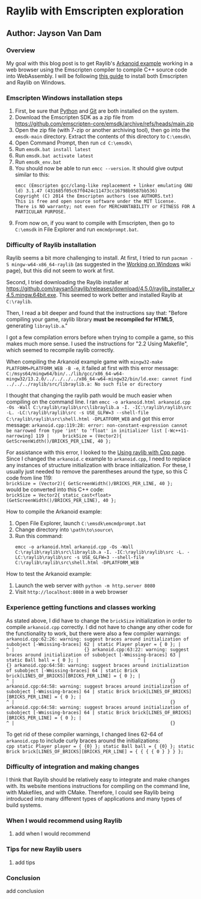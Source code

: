 # Raylib with Emscripten exploration
## Author: Jayson Van Dam

### Overview
My goal with this blog post is to get Raylib's
[Arkanoid example](https://github.com/raysan5/raylib-games/blob/master/classics/src/arkanoid.c)
working in a web browser using the Emscripten compiler to compile C++ source code
into WebAssembly. I will be following [this guide](https://github.com/raysan5/raylib/wiki/Working-for-Web-%28HTML5%29)
to install both Emscripten and Raylib on Windows.

### Emscripten Windows installation steps
1. First, be sure that [Python](https://www.python.org/)
and [Git](https://git-scm.com/) are both installed on the system.
1. Download the Emscripten SDK as a zip file from https://github.com/emscripten-core/emsdk/archive/refs/heads/main.zip
1. Open the zip file (with 7-zip or another archiving tool),
then go into the `emsdk-main` directory.
Extract the contents of this directory to `C:\emsdk\`
1. Open Command Prompt, then run `cd C:\emsdk\`
1. Run `emsdk.bat install latest`
1. Run `emsdk.bat activate latest`
1. Run `emsdk_env.bat`
1. You should now be able to run `emcc --version`. It should give output similar to this:
    ```
    emcc (Emscripten gcc/clang-like replacement + linker emulating GNU ld) 3.1.47 (431685f05c67f0424c11473cc16798b9587bb536)
    Copyright (C) 2014 the Emscripten authors (see AUTHORS.txt)
    This is free and open source software under the MIT license.
    There is NO warranty; not even for MERCHANTABILITY or FITNESS FOR A PARTICULAR PURPOSE.
    ```
1. From now on, if you want to compile with Emscripten,
then go to `C:\emsdk` in File Explorer and run `emcmdprompt.bat`.

### Difficulty of Raylib installation
Raylib seems a bit more challenging to install.
At first, I tried to run `pacman -S mingw-w64-x86_64-raylib`
(as suggested in the [Working on Windows](https://github.com/raysan5/raylib/wiki/Working-on-Windows)
wiki page), but this did not seem to work at first.

Second, I tried downloading the Raylib installer at
https://github.com/raysan5/raylib/releases/download/4.5.0/raylib_installer_v4.5.mingw.64bit.exe.
This seemed to work better and installed Raylib at `C:\raylib`.

Then, I read a bit deeper and found that the instructions say that:
    "Before compiling your game, raylib library **must be recompiled for HTML5**,
    generating `libraylib.a`."

I got a few compilation errors before when trying to compile a game,
so this makes much more sense. I used the instructions for "2.2 Using Makefile",
which seemed to recompile raylib correctly.

When compiling the Arkanoid example game with `mingw32-make PLATFORM=PLATFORM_WEB -B -e`,
it failed at first with this error message:
    ```
    C:/msys64/mingw64/bin/../lib/gcc/x86_64-w64-mingw32/13.2.0/../../../../x86_64-w64-mingw32/bin/ld.exe: cannot find ../../../raylib/src/libraylib.a: No such file or directory
    ```

I thought that changing the raylib path would be much easier when compiling on the command line.
I ran `emcc -o arkanoid.html arkanoid.cpp -Os -Wall C:\raylib\raylib\src\libraylib.a -I. -IC:\raylib\raylib\src -L. -LC:\raylib\raylib\src -s USE_GLFW=3 --shell-file C:\raylib\raylib\src\shell.html -DPLATFORM_WEB`
and got this error message:
    ```
    arkanoid.cpp:119:28: error: non-constant-expression cannot be narrowed from type 'int' to 'float' in initializer list
      [-Wc++11-narrowing]
        119 |     brickSize = (Vector2){ GetScreenWidth()/BRICKS_PER_LINE, 40 };
    ```

For assistance with this error, I looked to the
[Using raylib with Cpp page](https://github.com/raysan5/raylib/wiki/Using-raylib-with-Cpp).
Since I changed the `arkanoid.c` example to `arkanoid.cpp`,
I need to replace any instances of structure initialization with brace initialization.
For these, I usually just needed to remove the parentheses around the type,
so this C code from line 119: <br />
    ```
    brickSize = (Vector2){ GetScreenWidth()/BRICKS_PER_LINE, 40 };
    ``` <br />
would be converted into this C++ code: <br />
    ```
    brickSize = Vector2{ static_cast<float>(GetScreenWidth()/BRICKS_PER_LINE), 40 };
    ``` <br />

How to compile the Arkanoid example:
1. Open File Explorer, launch `C:\emsdk\emcmdprompt.bat`
2. Change directory into `\path\to\source\`
3. Run this command:
    ```
    emcc -o arkanoid.html arkanoid.cpp -Os -Wall C:\raylib\raylib\src\libraylib.a -I. -IC:\raylib\raylib\src -L. -LC:\raylib\raylib\src -s USE_GLFW=3 --shell-file C:\raylib\raylib\src\shell.html -DPLATFORM_WEB
    ```

How to test the Arkanoid example:
1. Launch the web server with `python -m http.server 8080`
2. Visit `http://localhost:8080` in a web browser
<!-- Note any changes I had to make to the source code -->
<!-- Will probably have to make the Arkanoid example a cpp file instead of a c file. -->

### Experience getting functions and classes working
As stated above, I did have to change the `brickSize` initialization in order
to compile `arkanoid.cpp` correctly. I did not have to change any other code for
the functionality to work, but there were also a few compiler warnings: <br />
    ```
    arkanoid.cpp:62:26: warning: suggest braces around initialization of subobject [-Wmissing-braces]
   62 | static Player player = { 0 };
      |                          ^
      |                          {}
    arkanoid.cpp:63:22: warning: suggest braces around initialization of subobject [-Wmissing-braces]
    63 | static Ball ball = { 0 };
        |                      ^
        |                      {}
    arkanoid.cpp:64:58: warning: suggest braces around initialization of subobject [-Wmissing-braces]
    64 | static Brick brick[LINES_OF_BRICKS][BRICKS_PER_LINE] = { 0 };
        |                                                          ^
        |                                                          {}
    arkanoid.cpp:64:58: warning: suggest braces around initialization of subobject [-Wmissing-braces]
    64 | static Brick brick[LINES_OF_BRICKS][BRICKS_PER_LINE] = { 0 };
        |                                                          ^
        |                                                          {}
    arkanoid.cpp:64:58: warning: suggest braces around initialization of subobject [-Wmissing-braces]
    64 | static Brick brick[LINES_OF_BRICKS][BRICKS_PER_LINE] = { 0 };
        |                                                          ^
        |                                                          {}
    ```

To get rid of these compiler warnings, I changed lines 62-64 of `arkanoid.cpp`
to include curly braces around the initializations: <br />
    ```cpp
    static Player player = { {0} };
    static Ball ball = { {0} };
    static Brick brick[LINES_OF_BRICKS][BRICKS_PER_LINE] = { { { { 0 } } } };
    ```

### Difficulty of integration and making changes
I think that Raylib should be relatively easy to integrate and make changes with.
Its website mentions instructions for compiling on the command line,
with Makefiles, and with CMake. Therefore, I could see Raylib being introduced into
many different types of applications and many types of build systems.

### When I would recommend using Raylib
1. add when I would recommend

### Tips for new Raylib users
1. add tips

### Conclusion
add conclusion